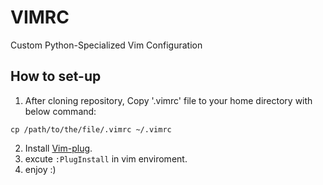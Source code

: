 # VIMRC 
Custom Python-Specialized Vim Configuration

## How to set-up
1. After cloning repository, Copy '.vimrc' file to your home directory with below command:
```
cp /path/to/the/file/.vimrc ~/.vimrc
```
2. Install [Vim-plug](https://github.com/junegunn/vim-plug).
3. excute ```:PlugInstall``` in vim enviroment.
4. enjoy :)


